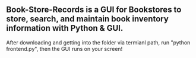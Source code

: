 ## Book-Store-Records is a GUI for Bookstores to store, search, and maintain book inventory information with Python & GUI.

After downloading and getting into the folder via termianl path, run "python frontend.py", then the GUI runs on your screen!
